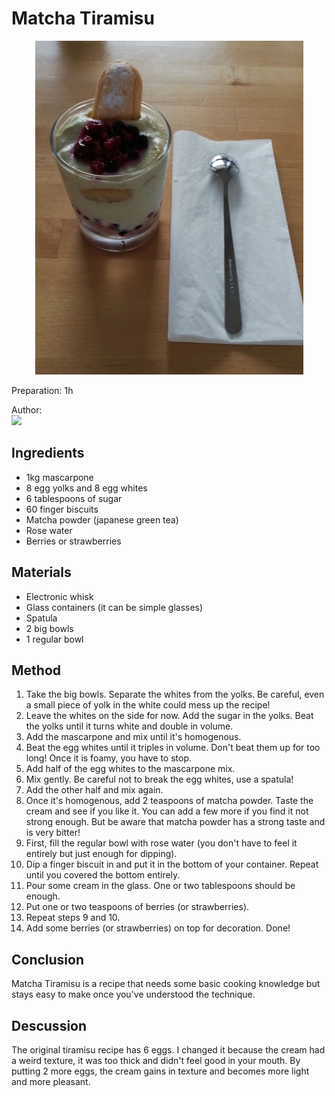 # Matcha Tiramisu
<p align="center">
<img src="tiramisu.jpg" />
</p>

Preparation: 1h

Author:  
<a href="https://discord.com"><img src="https://img.shields.io/badge/Discord-nouille%232370-25?style=for-the-badge&logo=discord" /> </a>

## Ingredients
* 1kg mascarpone
* 8 egg yolks and 8 egg whites
* 6 tablespoons of sugar
* 60 finger biscuits
* Matcha powder (japanese green tea)
* Rose water 
* Berries or strawberries

## Materials
* Electronic whisk 
* Glass containers (it can be simple glasses)
* Spatula
* 2 big bowls
* 1 regular bowl

## Method
1. Take the big bowls. Separate the whites from the yolks. Be careful, even a small piece of yolk in the white could mess up the recipe! 
2. Leave the whites on the side for now. Add the sugar in the yolks. Beat the yolks until it turns white and double in volume.
3. Add the mascarpone and mix until it's homogenous.
4. Beat the egg whites until it triples in volume. Don't beat them up for too long! Once it is foamy, you have to stop.
5. Add half of the egg whites to the mascarpone mix.
6. Mix gently. Be careful not to break the egg whites, use a spatula!
7. Add the other half and mix again.
8. Once it's homogenous, add 2 teaspoons of matcha powder. Taste the cream and see if you like it. You can add a few more if you find it not strong enough. But be aware that matcha powder has a strong taste and is very bitter!
9. First, fill the regular bowl with rose water (you don't have to feel it entirely but just enough for dipping).
10. Dip a finger biscuit in and put it in the bottom of your container. Repeat until you covered the bottom entirely.
11. Pour some cream in the glass. One or two tablespoons should be enough.
12. Put one or two teaspoons of berries (or strawberries).
13. Repeat steps 9 and 10.
14. Add some berries (or strawberries) on top for decoration.
Done!

## Conclusion
Matcha Tiramisu is a recipe that needs some basic cooking knowledge but stays easy to make once you've understood the technique.

## Descussion
The original tiramisu recipe has 6 eggs. I changed it because the cream had a weird texture, it was too thick and didn't feel good in your mouth. By putting 2 more eggs, the cream gains in texture and becomes more light and more pleasant. 
